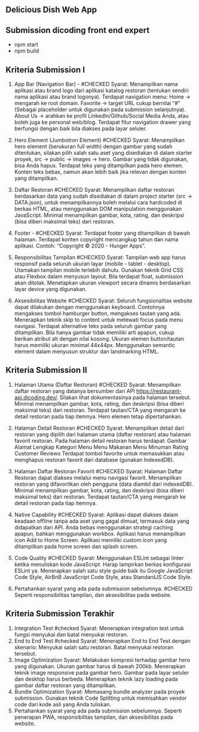 ## Delicious Dish Web App

## Submission dicoding front end expert

- npm start
- npm build

## Kriteria Submission I

1. App Bar (Navigation Bar) - #CHECKED
   Syarat:
   Menampilkan nama aplikasi atau brand logo dari aplikasi katalog restoran (tentukan sendiri nama aplikasi atau brand logonya).
   Terdapat navigation menu:
   Home -> mengarah ke root domain.
   Favorite -> target URL cukup bernilai “#” (Sebagai placeholder untuk digunakan pada submission selanjutnya).
   About Us -> arahkan ke profil LinkedIn/Github/Social Media Anda, atau boleh juga ke personal web/blog.
   Terdapat fitur navigation drawer yang berfungsi dengan baik bila diakses pada layar seluler.

2. Hero Element (Jumbotron Element) #CHECKED
   Syarat:
   Menampilkan hero element (berukuran full width) dengan gambar yang sudah ditentukan, silakan pilih salah satu aset yang disediakan di dalam starter proyek, src -> public -> images -> hero. Gambar yang tidak digunakan, bisa Anda hapus.
   Terdapat teks yang ditampilkan pada hero elemen. Konten teks bebas, namun akan lebih baik jika relevan dengan konten yang ditampilkan.

3. Daftar Restoran #CHECKED
   Syarat:
   Menampilkan daftar restoran berdasarkan data yang sudah disediakan di dalam project starter (src -> DATA.json), untuk menampilkannya boleh melalui cara hardcoded di berkas HTML, atau menggunakan DOM manipulation menggunakan JavaScript.
   Minimal menampilkan gambar, kota, rating, dan deskripsi (bisa diberi maksimal teks) dari restoran.

4. Footer - #CHECKED
   Syarat:
   Terdapat footer yang ditampilkan di bawah halaman.
   Terdapat konten copyright mencangkup tahun dan nama aplikasi. Contoh: “Copyright © 2020 - Hunger Apps”.

5. Responsibilitas Tampilan #CHECKED
   Syarat:
   Tampilan web app harus responsif pada seluruh ukuran layar (mobile - tablet - desktop). Utamakan tampilan mobile terlebih dahulu.
   Gunakan teknik Grid CSS atau Flexbox dalam menyusun layout. Bila terdapat float, submission akan ditolak.
   Menetapkan ukuran viewport secara dinamis berdasarkan layar device yang digunakan.

6. Aksesibilitas Website #CHECKED
   Syarat:
   Seluruh fungsionalitas website dapat dilakukan dengan menggunakan keyboard. Contohnya mengakses tombol hamburger button, mengakses tautan yang ada.
   Menerapkan teknik skip to content untuk melewati focus pada menu navigasi.
   Terdapat alternative teks pada seluruh gambar yang ditampilkan. Bila hanya gambar tidak memiliki arti apapun, cukup berikan atribut alt dengan nilai kosong.
   Ukuran elemen button/tautan harus memiliki ukuran minimal 44x44px.
   Menggunakan semantic element dalam menyusun struktur dan landmarking HTML.

## Kriteria Submission II

1. Halaman Utama (Daftar Restoran) #CHECKED
   Syarat:
   Menampilkan daftar restoran yang datanya bersumber dari API https://restaurant-api.dicoding.dev/. Silakan lihat dokumentasinya pada halaman tersebut.
   Minimal menampilkan gambar, kota, rating, dan deskripsi (bisa diberi maksimal teks) dari restoran.
   Terdapat tautan/CTA yang mengarah ke detail restoran pada tiap itemnya.
   Hero elemen tetap dipertahankan.

2. Halaman Detail Restoran #CHECKED
   Syarat:
   Menampilkan detail dari restoran yang dipilih dari halaman utama (daftar restoran) atau halaman favorit restoran.
   Pada halaman detail restoran harus terdapat:
   Gambar
   Alamat Lengkap
   Kategori Menu
   Menu Makanan
   Menu Minuman
   Rating
   Customer Reviews
   Terdapat tombol favorite untuk memasukkan atau menghapus restoran favorit dari database (gunakan IndexedDB).
3. Halaman Daftar Restoran Favorit #CHECKED
   Syarat:
   Halaman Daftar Restoran dapat diakses melalui menu navigasi favorit.
   Menampilkan restoran yang difavoritkan oleh pengguna (data diambil dari indexedDB).
   Minimal menampilkan gambar, kota, rating, dan deskripsi (bisa diberi maksimal teks) dari restoran.
   Terdapat tautan/CTA yang mengarah ke detail restoran pada tiap itemnya.
4. Native Capability #CHECKED
   Syarat:
   Aplikasi dapat diakses dalam keadaan offline tanpa ada aset yang gagal dimuat, termasuk data yang didapatkan dari API. Anda bebas menggunakan strategi caching apapun, bahkan menggunakan workbox.
   Aplikasi harus menampilkan icon Add to Home Screen.
   Aplikasi memiliki custom icon yang ditampilkan pada home screen dan splash screen.
5. Code Quality #CHECKED
   Syarat:
   Menggunakan ESLint sebagai linter ketika menuliskan kode JavaScript. Harap lampirkan berkas konfigurasi ESLint ya.
   Menerapkan salah satu style guide baik itu Google JavaScript Code Style, AirBnB JavaScript Code Style, atau StandardJS Code Style.
6. Pertahankan syarat yang ada pada submission sebelumnya. #CHECKED
   Seperti responsibilitas tampilan, dan aksesibilitas pada website.

## Kriteria Submission Terakhir

1. Integration Test #checked
   Syarat:
   Menerapkan integration test untuk fungsi menyukai dan batal menyukai restoran.
2. End to End Test #checked
   Syarat:
   Menerapkan End to End Test dengan skenario:
   Menyukai salah satu restoran.
   Batal menyukai restoran tersebut.
3. Image Optimization
   Syarat:
   Melakukan kompresi terhadap gambar hero yang digunakan. Ukuran gambar harus di bawah 200kb.
   Menerapkan teknik image responsive pada gambar hero. Gambar pada layar seluler dan desktop harus berbeda.
   Menerapkan teknik lazy loading pada gambar daftar restoran yang ditampilkan.
4. Bundle Optimization
   Syarat:
   Memasang bundle analyzer pada proyek submission.
   Gunakan teknik Code Splitting untuk memisahkan vendor code dari kode asli yang Anda tuliskan.
5. Pertahankan syarat yang ada pada submission sebelumnya. Seperti penerapan PWA, responsibilitas tampilan, dan aksesibilitas pada website.
